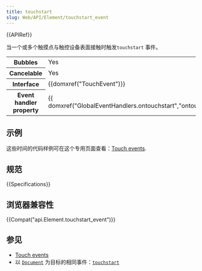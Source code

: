 ```yaml
---
title: touchstart
slug: Web/API/Element/touchstart_event
---
```

{{APIRef}}

当一个或多个触摸点与触控设备表面接触时触发`touchstart` 事件。

<table class="properties">
  <tbody>
    <tr>
      <th>Bubbles</th>
      <td>Yes</td>
    </tr>
    <tr>
      <th>Cancelable</th>
      <td>Yes</td>
    </tr>
    <tr>
      <th>Interface</th>
      <td>{{domxref("TouchEvent")}}</td>
    </tr>
    <tr>
      <th>Event handler property</th>
      <td>
        {{ domxref("GlobalEventHandlers.ontouchstart","ontouchstart")}}
      </td>
    </tr>
  </tbody>
</table>

## 示例

这些时间的代码样例可在这个专用页面查看：[Touch events](/zh-CN/DOM/Touch_events).

## 规范

{{Specifications}}

## 浏览器兼容性

{{Compat("api.Element.touchstart_event")}}

## 参见

- [Touch events](/zh-CN/docs/Web/API/Touch_events)
- 以 [`Document`](/zh-CN/docs/Web/API/Document) 为目标的相同事件：[`touchstart`](/zh-CN/docs/Web/API/Document/touchstart_event)
